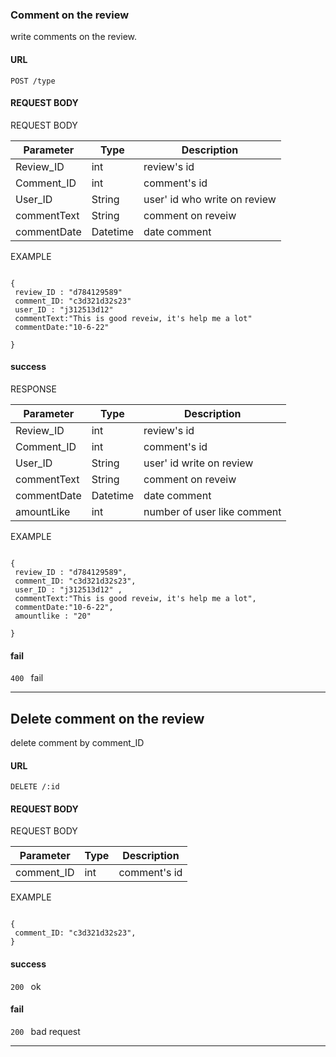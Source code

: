 ### Comment on the review   ###
write comments on the review.

####  URL #### 
`POST /type`

####  REQUEST BODY #### 
REQUEST BODY

| Parameter	    |      Type     | Description |
| ------------- | ------------- |-------------|
| Review_ID     | int       | review's id|
| Comment_ID    | int       | comment's id  |
| User_ID       | String        | user' id who write on review   |
| commentText   | String     | comment on reveiw |
| commentDate   | Datetime      | date comment|

EXAMPLE 
```

{
 review_ID : "d784129589"
 comment_ID: "c3d321d32s23"
 user_ID : "j312513d12" 
 commentText:"This is good reveiw, it's help me a lot"
 commentDate:"10-6-22"

}

```
#### success

RESPONSE

| Parameter	    |      Type     | Description |
| ------------- | ------------- |-------------|
| Review_ID     | int       | review's id|
| Comment_ID    | int       | comment's id  |
| User_ID       | String        | user' id write on review   |
| commentText   | String     | comment on reveiw |
| commentDate   | Datetime      | date comment|
| amountLike    | int           | number of user like comment|

EXAMPLE

```

{
 review_ID : "d784129589",
 comment_ID: "c3d321d32s23",
 user_ID : "j312513d12" ,
 commentText:"This is good reveiw, it's help me a lot",
 commentDate:"10-6-22",
 amountlike : "20"

}

```
 
#### fail 
`400 ` fail
***

## Delete comment on the review   ##
delete comment by comment_ID

#### URL ####

`DELETE /:id`

#### REQUEST BODY ####
REQUEST BODY


| Parameter	    |      Type     | Description |
| ------------- | ------------- |-------------| 
| comment_ID    | int           | comment's id|

EXAMPLE

```

{
 comment_ID: "c3d321d32s23",
}

```
#### success
`200 ` ok
#### fail
`200 ` bad request
***




